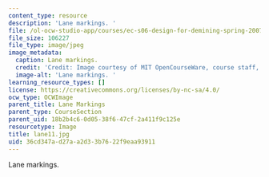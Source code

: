 ```yaml
---
content_type: resource
description: 'Lane markings. '
file: /ol-ocw-studio-app/courses/ec-s06-design-for-demining-spring-2007/36cd347ad27aa2d33b7622f9eaa93911_lane11.jpg
file_size: 106227
file_type: image/jpeg
image_metadata:
  caption: Lane markings.
  credit: 'Credit: Image courtesy of MIT OpenCourseWare, course staff, and students.'
  image-alt: 'Lane markings. '
learning_resource_types: []
license: https://creativecommons.org/licenses/by-nc-sa/4.0/
ocw_type: OCWImage
parent_title: Lane Markings
parent_type: CourseSection
parent_uid: 18b2b4c6-0d05-38f6-47cf-2a411f9c125e
resourcetype: Image
title: lane11.jpg
uid: 36cd347a-d27a-a2d3-3b76-22f9eaa93911
---
```

Lane markings. 